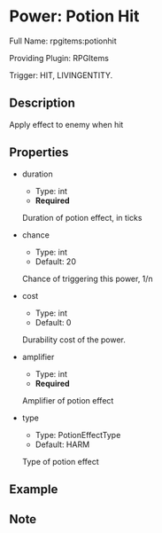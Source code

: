 # Power: Potion Hit

<!-- This file is generated ingame by `/rpgitem gen-wiki`. -->
<!-- Please only edit between "beginCustomXXXX" and "endCustomXXXX".  -->
<!-- If you want to edit description of this power or property, -->
<!-- please edit corresponding section in "resources/lang/en_US.yml" -->

Full Name: rpgitems:potionhit

Providing Plugin: RPGItems

Trigger: HIT, LIVINGENTITY.

<!-- beginCustomHeader -->
<!-- endCustomHeader -->

## Description

Apply effect to enemy when hit
<!-- beginCustomDescription -->
<!-- endCustomDescription -->

## Properties

* duration

  * Type: int
  * **Required**

  Duration of potion effect, in ticks

* chance

  * Type: int
  * Default: 20

  Chance of triggering this power, 1/n

* cost

  * Type: int
  * Default: 0

  Durability cost of the power.

* amplifier

  * Type: int
  * **Required**

  Amplifier of potion effect

* type

  * Type: PotionEffectType
  * Default: HARM

  Type of potion effect


<!-- beginCustomProperties -->
<!-- endCustomProperties -->

## Example

<!-- beginCustomExample -->
<!-- endCustomExample -->

## Note

<!-- beginCustomNote -->
<!-- endCustomNote -->